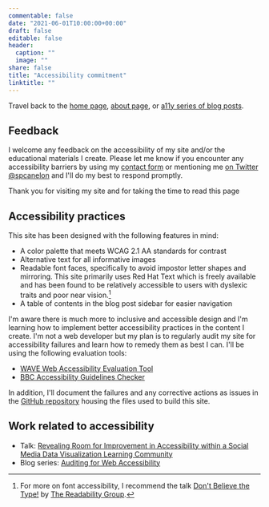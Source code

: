 ```yaml
---
commentable: false
date: "2021-06-01T10:00:00+00:00"
draft: false
editable: false
header:
  caption: ""
  image: ""
share: false
title: "Accessibility commitment"
linktitle: ""
---
```


Travel back to the [home page](https://silvia.rbind.io), [about page](/about/), or [a11y series of blog posts](https://silvia.rbind.io/blog/2021-a11y-website/).

## Feedback

I welcome any feedback on the accessibility of my site and/or the educational materials I create. Please let me know if you encounter any accessibility barriers by using my [contact form](/contact/) or mentioning me [on Twitter \@spcanelon](https://twitter.com/@spcanelon) and I'll do my best to respond promptly.

Thank you for visiting my site and for taking the time to read this page <i class="fas fa-heart" alt="heart"></i>

## Accessibility practices

This site has been designed with the following features in mind:
- A color palette that meets WCAG 2.1 AA standards for contrast
- Alternative text for all informative images
- Readable font faces, specifically to avoid impostor letter shapes and mirroring. This site primarily uses Red Hat Text which is freely available and has been found to be relatively accessible to users with dyslexic traits and poor near vision.[^1]
- A table of contents in the blog post sidebar for easier navigation

I'm aware there is much more to inclusive and accessible design and I'm learning how to implement better accessibility practices in the content I create. I'm not a web developer but my plan is to regularly audit my site for accessibility failures and learn how to remedy them as best I can. I'll be using the following evaluation tools:
 - [WAVE Web Accessibility Evaluation Tool](https://wave.webaim.org/)
 - [BBC Accessibility Guidelines Checker](https://github.com/bbc/bbc-a11y#bbc-accessibility-standards-checker)

In addition, I'll document the failures and any corrective actions as issues in the [GitHub repository](https://github.com/spcanelon/silvia/issues) housing the files used to build this site.

## Work related to accessibility

- Talk: [Revealing Room for Improvement in Accessibility within a Social Media Data Visualization Learning Community](/talk/2021-05-04-data-viz-accessibility/)
- Blog series: [Auditing for Web Accessibility](https://silvia.rbind.io/blog/2021-a11y-website/)

[^1]: For more on font accessibility, I recommend the talk [Don't Believe the Type!](https://youtu.be/h8IOqUl1zII?t=1029) by [The Readability Group](https://medium.com/the-readability-group).
